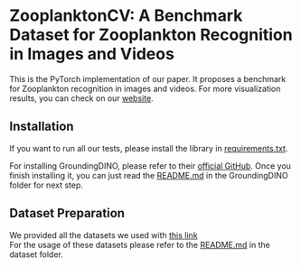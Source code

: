 # ZooplanktonCV: A Benchmark Dataset for Zooplankton Recognition in Images and Videos
This is the PyTorch implementation of our paper. It proposes a benchmark for Zooplankton recognition in images and videos. For more visualization results, you can check on our [website](https://lfk118.github.io/ZooplanktonCV_Webpage).

## Installation
If you want to run all our tests, please install the library in [requirements.txt](https://github.com/lfk118/ZooplanktonCV/blob/main/requirements.txt). 

For installing GroundingDINO, please refer to their [official GitHub](https://github.com/IDEA-Research/GroundingDINO). Once you finish installing it, you can just read the [README.md](https://github.com/lfk118/ZooplanktonCV/blob/main/GroundingDINO/README.md) in the GroundingDINO folder for next step.

## Dataset Preparation
We provided all the datasets we used with [this link](https://outlookuga-my.sharepoint.com/:f:/g/personal/fl79416_uga_edu/EhtmuP6IOTpErtRhcVR3s-oBegeA4cOb46Bkpel6eyMDFg?e=C1dewu)  
For the usage of these datasets please refer to the [README.md](https://github.com/lfk118/ZooplanktonCV/blob/main/Dataset/README.md) in the dataset folder.

